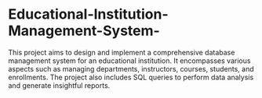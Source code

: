 # Educational-Institution-Management-System-
This project aims to design and implement a comprehensive database management system for an educational institution. It encompasses various aspects such as managing departments, instructors, courses, students, and enrollments. The project also includes SQL queries to perform data analysis and generate insightful reports.
